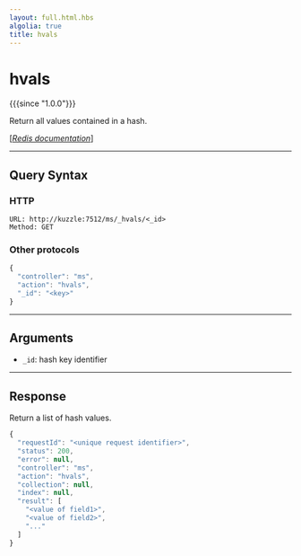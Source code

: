```yaml
---
layout: full.html.hbs
algolia: true
title: hvals
---
```


# hvals

{{{since "1.0.0"}}}

Return all values contained in a hash.

[[_Redis documentation_]](https://redis.io/commands/hvals)

---

## Query Syntax

### HTTP

```http
URL: http://kuzzle:7512/ms/_hvals/<_id>
Method: GET
```

### Other protocols

```js
{
  "controller": "ms",
  "action": "hvals",
  "_id": "<key>"
}
```

---

## Arguments

* `_id`: hash key identifier

---

## Response

Return a list of hash values.

```javascript
{
  "requestId": "<unique request identifier>",
  "status": 200,
  "error": null,
  "controller": "ms",
  "action": "hvals",
  "collection": null,
  "index": null,
  "result": [
    "<value of field1>",
    "<value of field2>",
    "..."
  ]
}
```
